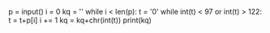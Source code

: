 p = input()
i = 0
kq = ''
while i < len(p):
    t = '0'
    while int(t) < 97 or int(t) > 122:
        t = t+p[i]
        i += 1
    kq = kq+chr(int(t))
print(kq)    

